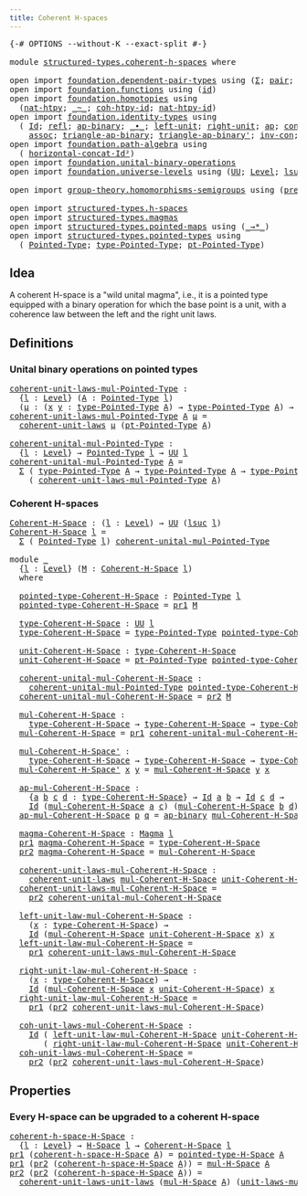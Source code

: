 ```yaml
---
title: Coherent H-spaces
---
```


<pre class="Agda"><a id="43" class="Symbol">{-#</a> <a id="47" class="Keyword">OPTIONS</a> <a id="55" class="Pragma">--without-K</a> <a id="67" class="Pragma">--exact-split</a> <a id="81" class="Symbol">#-}</a>

<a id="86" class="Keyword">module</a> <a id="93" href="structured-types.coherent-h-spaces.html" class="Module">structured-types.coherent-h-spaces</a> <a id="128" class="Keyword">where</a>

<a id="135" class="Keyword">open</a> <a id="140" class="Keyword">import</a> <a id="147" href="foundation.dependent-pair-types.html" class="Module">foundation.dependent-pair-types</a> <a id="179" class="Keyword">using</a> <a id="185" class="Symbol">(</a><a id="186" href="foundation-core.dependent-pair-types.html#515" class="Record">Σ</a><a id="187" class="Symbol">;</a> <a id="189" href="foundation-core.dependent-pair-types.html#588" class="InductiveConstructor">pair</a><a id="193" class="Symbol">;</a> <a id="195" href="foundation-core.dependent-pair-types.html#605" class="Field">pr1</a><a id="198" class="Symbol">;</a> <a id="200" href="foundation-core.dependent-pair-types.html#617" class="Field">pr2</a><a id="203" class="Symbol">)</a>
<a id="205" class="Keyword">open</a> <a id="210" class="Keyword">import</a> <a id="217" href="foundation.functions.html" class="Module">foundation.functions</a> <a id="238" class="Keyword">using</a> <a id="244" class="Symbol">(</a><a id="245" href="foundation-core.functions.html#322" class="Function">id</a><a id="247" class="Symbol">)</a>
<a id="249" class="Keyword">open</a> <a id="254" class="Keyword">import</a> <a id="261" href="foundation.homotopies.html" class="Module">foundation.homotopies</a> <a id="283" class="Keyword">using</a>
  <a id="291" class="Symbol">(</a><a id="292" href="foundation-core.homotopies.html#3539" class="Function">nat-htpy</a><a id="300" class="Symbol">;</a> <a id="302" href="foundation-core.homotopies.html#627" class="Function Operator">_~_</a><a id="305" class="Symbol">;</a> <a id="307" href="foundation-core.homotopies.html#3939" class="Function">coh-htpy-id</a><a id="318" class="Symbol">;</a> <a id="320" href="foundation-core.homotopies.html#3712" class="Function">nat-htpy-id</a><a id="331" class="Symbol">)</a>
<a id="333" class="Keyword">open</a> <a id="338" class="Keyword">import</a> <a id="345" href="foundation.identity-types.html" class="Module">foundation.identity-types</a> <a id="371" class="Keyword">using</a>
  <a id="379" class="Symbol">(</a> <a id="381" href="foundation-core.identity-types.html#1767" class="Datatype">Id</a><a id="383" class="Symbol">;</a> <a id="385" href="foundation-core.identity-types.html#1820" class="InductiveConstructor">refl</a><a id="389" class="Symbol">;</a> <a id="391" href="foundation-core.identity-types.html#7450" class="Function">ap-binary</a><a id="400" class="Symbol">;</a> <a id="402" href="foundation-core.identity-types.html#2425" class="Function Operator">_∙_</a><a id="405" class="Symbol">;</a> <a id="407" href="foundation-core.identity-types.html#2999" class="Function">left-unit</a><a id="416" class="Symbol">;</a> <a id="418" href="foundation-core.identity-types.html#3074" class="Function">right-unit</a><a id="428" class="Symbol">;</a> <a id="430" href="foundation-core.identity-types.html#4003" class="Function">ap</a><a id="432" class="Symbol">;</a> <a id="434" href="foundation-core.identity-types.html#2485" class="Function">concat</a><a id="440" class="Symbol">;</a> <a id="442" href="foundation-core.identity-types.html#2729" class="Function">inv</a><a id="445" class="Symbol">;</a> <a id="447" href="foundation-core.identity-types.html#4166" class="Function">ap-id</a><a id="452" class="Symbol">;</a>
    <a id="458" href="foundation-core.identity-types.html#2874" class="Function">assoc</a><a id="463" class="Symbol">;</a> <a id="465" href="foundation-core.identity-types.html#7639" class="Function">triangle-ap-binary</a><a id="483" class="Symbol">;</a> <a id="485" href="foundation-core.identity-types.html#7883" class="Function">triangle-ap-binary&#39;</a><a id="504" class="Symbol">;</a> <a id="506" href="foundation-core.identity-types.html#4565" class="Function">inv-con</a><a id="513" class="Symbol">;</a> <a id="515" href="foundation-core.identity-types.html#2564" class="Function">concat&#39;</a><a id="522" class="Symbol">)</a>
<a id="524" class="Keyword">open</a> <a id="529" class="Keyword">import</a> <a id="536" href="foundation.path-algebra.html" class="Module">foundation.path-algebra</a> <a id="560" class="Keyword">using</a>
  <a id="568" class="Symbol">(</a> <a id="570" href="foundation.path-algebra.html#4416" class="Function">horizontal-concat-Id²</a><a id="591" class="Symbol">)</a>
<a id="593" class="Keyword">open</a> <a id="598" class="Keyword">import</a> <a id="605" href="foundation.unital-binary-operations.html" class="Module">foundation.unital-binary-operations</a>
<a id="641" class="Keyword">open</a> <a id="646" class="Keyword">import</a> <a id="653" href="foundation.universe-levels.html" class="Module">foundation.universe-levels</a> <a id="680" class="Keyword">using</a> <a id="686" class="Symbol">(</a><a id="687" href="foundation-core.universe-levels.html#235" class="Primitive">UU</a><a id="689" class="Symbol">;</a> <a id="691" href="Agda.Primitive.html#597" class="Postulate">Level</a><a id="696" class="Symbol">;</a> <a id="698" href="Agda.Primitive.html#780" class="Primitive">lsuc</a><a id="702" class="Symbol">;</a> <a id="704" href="Agda.Primitive.html#810" class="Primitive Operator">_⊔_</a><a id="707" class="Symbol">)</a>

<a id="710" class="Keyword">open</a> <a id="715" class="Keyword">import</a> <a id="722" href="group-theory.homomorphisms-semigroups.html" class="Module">group-theory.homomorphisms-semigroups</a> <a id="760" class="Keyword">using</a> <a id="766" class="Symbol">(</a><a id="767" href="group-theory.homomorphisms-semigroups.html#1324" class="Function">preserves-mul</a><a id="780" class="Symbol">)</a>

<a id="783" class="Keyword">open</a> <a id="788" class="Keyword">import</a> <a id="795" href="structured-types.h-spaces.html" class="Module">structured-types.h-spaces</a>
<a id="821" class="Keyword">open</a> <a id="826" class="Keyword">import</a> <a id="833" href="structured-types.magmas.html" class="Module">structured-types.magmas</a>
<a id="857" class="Keyword">open</a> <a id="862" class="Keyword">import</a> <a id="869" href="structured-types.pointed-maps.html" class="Module">structured-types.pointed-maps</a> <a id="899" class="Keyword">using</a> <a id="905" class="Symbol">(</a><a id="906" href="structured-types.pointed-maps.html#967" class="Function Operator">_→*_</a><a id="910" class="Symbol">)</a>
<a id="912" class="Keyword">open</a> <a id="917" class="Keyword">import</a> <a id="924" href="structured-types.pointed-types.html" class="Module">structured-types.pointed-types</a> <a id="955" class="Keyword">using</a>
  <a id="963" class="Symbol">(</a> <a id="965" href="structured-types.pointed-types.html#383" class="Function">Pointed-Type</a><a id="977" class="Symbol">;</a> <a id="979" href="structured-types.pointed-types.html#518" class="Function">type-Pointed-Type</a><a id="996" class="Symbol">;</a> <a id="998" href="structured-types.pointed-types.html#576" class="Function">pt-Pointed-Type</a><a id="1013" class="Symbol">)</a>
</pre>
## Idea

A coherent H-space is a "wild unital magma", i.e., it is a pointed type equipped with a binary operation for which the base point is a unit, with a coherence law between the left and the right unit laws.

## Definitions

### Unital binary operations on pointed types

<pre class="Agda"><a id="coherent-unit-laws-mul-Pointed-Type"></a><a id="1305" href="structured-types.coherent-h-spaces.html#1305" class="Function">coherent-unit-laws-mul-Pointed-Type</a> <a id="1341" class="Symbol">:</a>
  <a id="1345" class="Symbol">{</a><a id="1346" href="structured-types.coherent-h-spaces.html#1346" class="Bound">l</a> <a id="1348" class="Symbol">:</a> <a id="1350" href="Agda.Primitive.html#597" class="Postulate">Level</a><a id="1355" class="Symbol">}</a> <a id="1357" class="Symbol">(</a><a id="1358" href="structured-types.coherent-h-spaces.html#1358" class="Bound">A</a> <a id="1360" class="Symbol">:</a> <a id="1362" href="structured-types.pointed-types.html#383" class="Function">Pointed-Type</a> <a id="1375" href="structured-types.coherent-h-spaces.html#1346" class="Bound">l</a><a id="1376" class="Symbol">)</a>
  <a id="1380" class="Symbol">(</a><a id="1381" href="structured-types.coherent-h-spaces.html#1381" class="Bound">μ</a> <a id="1383" class="Symbol">:</a> <a id="1385" class="Symbol">(</a><a id="1386" href="structured-types.coherent-h-spaces.html#1386" class="Bound">x</a> <a id="1388" href="structured-types.coherent-h-spaces.html#1388" class="Bound">y</a> <a id="1390" class="Symbol">:</a> <a id="1392" href="structured-types.pointed-types.html#518" class="Function">type-Pointed-Type</a> <a id="1410" href="structured-types.coherent-h-spaces.html#1358" class="Bound">A</a><a id="1411" class="Symbol">)</a> <a id="1413" class="Symbol">→</a> <a id="1415" href="structured-types.pointed-types.html#518" class="Function">type-Pointed-Type</a> <a id="1433" href="structured-types.coherent-h-spaces.html#1358" class="Bound">A</a><a id="1434" class="Symbol">)</a> <a id="1436" class="Symbol">→</a> <a id="1438" href="foundation-core.universe-levels.html#235" class="Primitive">UU</a> <a id="1441" href="structured-types.coherent-h-spaces.html#1346" class="Bound">l</a>
<a id="1443" href="structured-types.coherent-h-spaces.html#1305" class="Function">coherent-unit-laws-mul-Pointed-Type</a> <a id="1479" href="structured-types.coherent-h-spaces.html#1479" class="Bound">A</a> <a id="1481" href="structured-types.coherent-h-spaces.html#1481" class="Bound">μ</a> <a id="1483" class="Symbol">=</a>
  <a id="1487" href="foundation.unital-binary-operations.html#1186" class="Function">coherent-unit-laws</a> <a id="1506" href="structured-types.coherent-h-spaces.html#1481" class="Bound">μ</a> <a id="1508" class="Symbol">(</a><a id="1509" href="structured-types.pointed-types.html#576" class="Function">pt-Pointed-Type</a> <a id="1525" href="structured-types.coherent-h-spaces.html#1479" class="Bound">A</a><a id="1526" class="Symbol">)</a>

<a id="coherent-unital-mul-Pointed-Type"></a><a id="1529" href="structured-types.coherent-h-spaces.html#1529" class="Function">coherent-unital-mul-Pointed-Type</a> <a id="1562" class="Symbol">:</a>
  <a id="1566" class="Symbol">{</a><a id="1567" href="structured-types.coherent-h-spaces.html#1567" class="Bound">l</a> <a id="1569" class="Symbol">:</a> <a id="1571" href="Agda.Primitive.html#597" class="Postulate">Level</a><a id="1576" class="Symbol">}</a> <a id="1578" class="Symbol">→</a> <a id="1580" href="structured-types.pointed-types.html#383" class="Function">Pointed-Type</a> <a id="1593" href="structured-types.coherent-h-spaces.html#1567" class="Bound">l</a> <a id="1595" class="Symbol">→</a> <a id="1597" href="foundation-core.universe-levels.html#235" class="Primitive">UU</a> <a id="1600" href="structured-types.coherent-h-spaces.html#1567" class="Bound">l</a>
<a id="1602" href="structured-types.coherent-h-spaces.html#1529" class="Function">coherent-unital-mul-Pointed-Type</a> <a id="1635" href="structured-types.coherent-h-spaces.html#1635" class="Bound">A</a> <a id="1637" class="Symbol">=</a>
  <a id="1641" href="foundation-core.dependent-pair-types.html#515" class="Record">Σ</a> <a id="1643" class="Symbol">(</a> <a id="1645" href="structured-types.pointed-types.html#518" class="Function">type-Pointed-Type</a> <a id="1663" href="structured-types.coherent-h-spaces.html#1635" class="Bound">A</a> <a id="1665" class="Symbol">→</a> <a id="1667" href="structured-types.pointed-types.html#518" class="Function">type-Pointed-Type</a> <a id="1685" href="structured-types.coherent-h-spaces.html#1635" class="Bound">A</a> <a id="1687" class="Symbol">→</a> <a id="1689" href="structured-types.pointed-types.html#518" class="Function">type-Pointed-Type</a> <a id="1707" href="structured-types.coherent-h-spaces.html#1635" class="Bound">A</a><a id="1708" class="Symbol">)</a>
    <a id="1714" class="Symbol">(</a> <a id="1716" href="structured-types.coherent-h-spaces.html#1305" class="Function">coherent-unit-laws-mul-Pointed-Type</a> <a id="1752" href="structured-types.coherent-h-spaces.html#1635" class="Bound">A</a><a id="1753" class="Symbol">)</a>
</pre>
### Coherent H-spaces

<pre class="Agda"><a id="Coherent-H-Space"></a><a id="1791" href="structured-types.coherent-h-spaces.html#1791" class="Function">Coherent-H-Space</a> <a id="1808" class="Symbol">:</a> <a id="1810" class="Symbol">(</a><a id="1811" href="structured-types.coherent-h-spaces.html#1811" class="Bound">l</a> <a id="1813" class="Symbol">:</a> <a id="1815" href="Agda.Primitive.html#597" class="Postulate">Level</a><a id="1820" class="Symbol">)</a> <a id="1822" class="Symbol">→</a> <a id="1824" href="foundation-core.universe-levels.html#235" class="Primitive">UU</a> <a id="1827" class="Symbol">(</a><a id="1828" href="Agda.Primitive.html#780" class="Primitive">lsuc</a> <a id="1833" href="structured-types.coherent-h-spaces.html#1811" class="Bound">l</a><a id="1834" class="Symbol">)</a>
<a id="1836" href="structured-types.coherent-h-spaces.html#1791" class="Function">Coherent-H-Space</a> <a id="1853" href="structured-types.coherent-h-spaces.html#1853" class="Bound">l</a> <a id="1855" class="Symbol">=</a>
  <a id="1859" href="foundation-core.dependent-pair-types.html#515" class="Record">Σ</a> <a id="1861" class="Symbol">(</a> <a id="1863" href="structured-types.pointed-types.html#383" class="Function">Pointed-Type</a> <a id="1876" href="structured-types.coherent-h-spaces.html#1853" class="Bound">l</a><a id="1877" class="Symbol">)</a> <a id="1879" href="structured-types.coherent-h-spaces.html#1529" class="Function">coherent-unital-mul-Pointed-Type</a>

<a id="1913" class="Keyword">module</a> <a id="1920" href="structured-types.coherent-h-spaces.html#1920" class="Module">_</a>
  <a id="1924" class="Symbol">{</a><a id="1925" href="structured-types.coherent-h-spaces.html#1925" class="Bound">l</a> <a id="1927" class="Symbol">:</a> <a id="1929" href="Agda.Primitive.html#597" class="Postulate">Level</a><a id="1934" class="Symbol">}</a> <a id="1936" class="Symbol">(</a><a id="1937" href="structured-types.coherent-h-spaces.html#1937" class="Bound">M</a> <a id="1939" class="Symbol">:</a> <a id="1941" href="structured-types.coherent-h-spaces.html#1791" class="Function">Coherent-H-Space</a> <a id="1958" href="structured-types.coherent-h-spaces.html#1925" class="Bound">l</a><a id="1959" class="Symbol">)</a>
  <a id="1963" class="Keyword">where</a>

  <a id="1972" href="structured-types.coherent-h-spaces.html#1972" class="Function">pointed-type-Coherent-H-Space</a> <a id="2002" class="Symbol">:</a> <a id="2004" href="structured-types.pointed-types.html#383" class="Function">Pointed-Type</a> <a id="2017" href="structured-types.coherent-h-spaces.html#1925" class="Bound">l</a>
  <a id="2021" href="structured-types.coherent-h-spaces.html#1972" class="Function">pointed-type-Coherent-H-Space</a> <a id="2051" class="Symbol">=</a> <a id="2053" href="foundation-core.dependent-pair-types.html#605" class="Field">pr1</a> <a id="2057" href="structured-types.coherent-h-spaces.html#1937" class="Bound">M</a>
  
  <a id="2064" href="structured-types.coherent-h-spaces.html#2064" class="Function">type-Coherent-H-Space</a> <a id="2086" class="Symbol">:</a> <a id="2088" href="foundation-core.universe-levels.html#235" class="Primitive">UU</a> <a id="2091" href="structured-types.coherent-h-spaces.html#1925" class="Bound">l</a>
  <a id="2095" href="structured-types.coherent-h-spaces.html#2064" class="Function">type-Coherent-H-Space</a> <a id="2117" class="Symbol">=</a> <a id="2119" href="structured-types.pointed-types.html#518" class="Function">type-Pointed-Type</a> <a id="2137" href="structured-types.coherent-h-spaces.html#1972" class="Function">pointed-type-Coherent-H-Space</a>

  <a id="2170" href="structured-types.coherent-h-spaces.html#2170" class="Function">unit-Coherent-H-Space</a> <a id="2192" class="Symbol">:</a> <a id="2194" href="structured-types.coherent-h-spaces.html#2064" class="Function">type-Coherent-H-Space</a>
  <a id="2218" href="structured-types.coherent-h-spaces.html#2170" class="Function">unit-Coherent-H-Space</a> <a id="2240" class="Symbol">=</a> <a id="2242" href="structured-types.pointed-types.html#576" class="Function">pt-Pointed-Type</a> <a id="2258" href="structured-types.coherent-h-spaces.html#1972" class="Function">pointed-type-Coherent-H-Space</a>

  <a id="2291" href="structured-types.coherent-h-spaces.html#2291" class="Function">coherent-unital-mul-Coherent-H-Space</a> <a id="2328" class="Symbol">:</a>
    <a id="2334" href="structured-types.coherent-h-spaces.html#1529" class="Function">coherent-unital-mul-Pointed-Type</a> <a id="2367" href="structured-types.coherent-h-spaces.html#1972" class="Function">pointed-type-Coherent-H-Space</a>
  <a id="2399" href="structured-types.coherent-h-spaces.html#2291" class="Function">coherent-unital-mul-Coherent-H-Space</a> <a id="2436" class="Symbol">=</a> <a id="2438" href="foundation-core.dependent-pair-types.html#617" class="Field">pr2</a> <a id="2442" href="structured-types.coherent-h-spaces.html#1937" class="Bound">M</a>

  <a id="2447" href="structured-types.coherent-h-spaces.html#2447" class="Function">mul-Coherent-H-Space</a> <a id="2468" class="Symbol">:</a>
    <a id="2474" href="structured-types.coherent-h-spaces.html#2064" class="Function">type-Coherent-H-Space</a> <a id="2496" class="Symbol">→</a> <a id="2498" href="structured-types.coherent-h-spaces.html#2064" class="Function">type-Coherent-H-Space</a> <a id="2520" class="Symbol">→</a> <a id="2522" href="structured-types.coherent-h-spaces.html#2064" class="Function">type-Coherent-H-Space</a>
  <a id="2546" href="structured-types.coherent-h-spaces.html#2447" class="Function">mul-Coherent-H-Space</a> <a id="2567" class="Symbol">=</a> <a id="2569" href="foundation-core.dependent-pair-types.html#605" class="Field">pr1</a> <a id="2573" href="structured-types.coherent-h-spaces.html#2291" class="Function">coherent-unital-mul-Coherent-H-Space</a>

  <a id="2613" href="structured-types.coherent-h-spaces.html#2613" class="Function">mul-Coherent-H-Space&#39;</a> <a id="2635" class="Symbol">:</a>
    <a id="2641" href="structured-types.coherent-h-spaces.html#2064" class="Function">type-Coherent-H-Space</a> <a id="2663" class="Symbol">→</a> <a id="2665" href="structured-types.coherent-h-spaces.html#2064" class="Function">type-Coherent-H-Space</a> <a id="2687" class="Symbol">→</a> <a id="2689" href="structured-types.coherent-h-spaces.html#2064" class="Function">type-Coherent-H-Space</a>
  <a id="2713" href="structured-types.coherent-h-spaces.html#2613" class="Function">mul-Coherent-H-Space&#39;</a> <a id="2735" href="structured-types.coherent-h-spaces.html#2735" class="Bound">x</a> <a id="2737" href="structured-types.coherent-h-spaces.html#2737" class="Bound">y</a> <a id="2739" class="Symbol">=</a> <a id="2741" href="structured-types.coherent-h-spaces.html#2447" class="Function">mul-Coherent-H-Space</a> <a id="2762" href="structured-types.coherent-h-spaces.html#2737" class="Bound">y</a> <a id="2764" href="structured-types.coherent-h-spaces.html#2735" class="Bound">x</a>

  <a id="2769" href="structured-types.coherent-h-spaces.html#2769" class="Function">ap-mul-Coherent-H-Space</a> <a id="2793" class="Symbol">:</a>
    <a id="2799" class="Symbol">{</a><a id="2800" href="structured-types.coherent-h-spaces.html#2800" class="Bound">a</a> <a id="2802" href="structured-types.coherent-h-spaces.html#2802" class="Bound">b</a> <a id="2804" href="structured-types.coherent-h-spaces.html#2804" class="Bound">c</a> <a id="2806" href="structured-types.coherent-h-spaces.html#2806" class="Bound">d</a> <a id="2808" class="Symbol">:</a> <a id="2810" href="structured-types.coherent-h-spaces.html#2064" class="Function">type-Coherent-H-Space</a><a id="2831" class="Symbol">}</a> <a id="2833" class="Symbol">→</a> <a id="2835" href="foundation-core.identity-types.html#1767" class="Datatype">Id</a> <a id="2838" href="structured-types.coherent-h-spaces.html#2800" class="Bound">a</a> <a id="2840" href="structured-types.coherent-h-spaces.html#2802" class="Bound">b</a> <a id="2842" class="Symbol">→</a> <a id="2844" href="foundation-core.identity-types.html#1767" class="Datatype">Id</a> <a id="2847" href="structured-types.coherent-h-spaces.html#2804" class="Bound">c</a> <a id="2849" href="structured-types.coherent-h-spaces.html#2806" class="Bound">d</a> <a id="2851" class="Symbol">→</a>
    <a id="2857" href="foundation-core.identity-types.html#1767" class="Datatype">Id</a> <a id="2860" class="Symbol">(</a><a id="2861" href="structured-types.coherent-h-spaces.html#2447" class="Function">mul-Coherent-H-Space</a> <a id="2882" href="structured-types.coherent-h-spaces.html#2800" class="Bound">a</a> <a id="2884" href="structured-types.coherent-h-spaces.html#2804" class="Bound">c</a><a id="2885" class="Symbol">)</a> <a id="2887" class="Symbol">(</a><a id="2888" href="structured-types.coherent-h-spaces.html#2447" class="Function">mul-Coherent-H-Space</a> <a id="2909" href="structured-types.coherent-h-spaces.html#2802" class="Bound">b</a> <a id="2911" href="structured-types.coherent-h-spaces.html#2806" class="Bound">d</a><a id="2912" class="Symbol">)</a>
  <a id="2916" href="structured-types.coherent-h-spaces.html#2769" class="Function">ap-mul-Coherent-H-Space</a> <a id="2940" href="structured-types.coherent-h-spaces.html#2940" class="Bound">p</a> <a id="2942" href="structured-types.coherent-h-spaces.html#2942" class="Bound">q</a> <a id="2944" class="Symbol">=</a> <a id="2946" href="foundation-core.identity-types.html#7450" class="Function">ap-binary</a> <a id="2956" href="structured-types.coherent-h-spaces.html#2447" class="Function">mul-Coherent-H-Space</a> <a id="2977" href="structured-types.coherent-h-spaces.html#2940" class="Bound">p</a> <a id="2979" href="structured-types.coherent-h-spaces.html#2942" class="Bound">q</a>

  <a id="2984" href="structured-types.coherent-h-spaces.html#2984" class="Function">magma-Coherent-H-Space</a> <a id="3007" class="Symbol">:</a> <a id="3009" href="structured-types.magmas.html#802" class="Function">Magma</a> <a id="3015" href="structured-types.coherent-h-spaces.html#1925" class="Bound">l</a>
  <a id="3019" href="foundation-core.dependent-pair-types.html#605" class="Field">pr1</a> <a id="3023" href="structured-types.coherent-h-spaces.html#2984" class="Function">magma-Coherent-H-Space</a> <a id="3046" class="Symbol">=</a> <a id="3048" href="structured-types.coherent-h-spaces.html#2064" class="Function">type-Coherent-H-Space</a>
  <a id="3072" href="foundation-core.dependent-pair-types.html#617" class="Field">pr2</a> <a id="3076" href="structured-types.coherent-h-spaces.html#2984" class="Function">magma-Coherent-H-Space</a> <a id="3099" class="Symbol">=</a> <a id="3101" href="structured-types.coherent-h-spaces.html#2447" class="Function">mul-Coherent-H-Space</a>

  <a id="3125" href="structured-types.coherent-h-spaces.html#3125" class="Function">coherent-unit-laws-mul-Coherent-H-Space</a> <a id="3165" class="Symbol">:</a>
    <a id="3171" href="foundation.unital-binary-operations.html#1186" class="Function">coherent-unit-laws</a> <a id="3190" href="structured-types.coherent-h-spaces.html#2447" class="Function">mul-Coherent-H-Space</a> <a id="3211" href="structured-types.coherent-h-spaces.html#2170" class="Function">unit-Coherent-H-Space</a>
  <a id="3235" href="structured-types.coherent-h-spaces.html#3125" class="Function">coherent-unit-laws-mul-Coherent-H-Space</a> <a id="3275" class="Symbol">=</a>
    <a id="3281" href="foundation-core.dependent-pair-types.html#617" class="Field">pr2</a> <a id="3285" href="structured-types.coherent-h-spaces.html#2291" class="Function">coherent-unital-mul-Coherent-H-Space</a>

  <a id="3325" href="structured-types.coherent-h-spaces.html#3325" class="Function">left-unit-law-mul-Coherent-H-Space</a> <a id="3360" class="Symbol">:</a>
    <a id="3366" class="Symbol">(</a><a id="3367" href="structured-types.coherent-h-spaces.html#3367" class="Bound">x</a> <a id="3369" class="Symbol">:</a> <a id="3371" href="structured-types.coherent-h-spaces.html#2064" class="Function">type-Coherent-H-Space</a><a id="3392" class="Symbol">)</a> <a id="3394" class="Symbol">→</a>
    <a id="3400" href="foundation-core.identity-types.html#1767" class="Datatype">Id</a> <a id="3403" class="Symbol">(</a><a id="3404" href="structured-types.coherent-h-spaces.html#2447" class="Function">mul-Coherent-H-Space</a> <a id="3425" href="structured-types.coherent-h-spaces.html#2170" class="Function">unit-Coherent-H-Space</a> <a id="3447" href="structured-types.coherent-h-spaces.html#3367" class="Bound">x</a><a id="3448" class="Symbol">)</a> <a id="3450" href="structured-types.coherent-h-spaces.html#3367" class="Bound">x</a>
  <a id="3454" href="structured-types.coherent-h-spaces.html#3325" class="Function">left-unit-law-mul-Coherent-H-Space</a> <a id="3489" class="Symbol">=</a>
    <a id="3495" href="foundation-core.dependent-pair-types.html#605" class="Field">pr1</a> <a id="3499" href="structured-types.coherent-h-spaces.html#3125" class="Function">coherent-unit-laws-mul-Coherent-H-Space</a>

  <a id="3542" href="structured-types.coherent-h-spaces.html#3542" class="Function">right-unit-law-mul-Coherent-H-Space</a> <a id="3578" class="Symbol">:</a>
    <a id="3584" class="Symbol">(</a><a id="3585" href="structured-types.coherent-h-spaces.html#3585" class="Bound">x</a> <a id="3587" class="Symbol">:</a> <a id="3589" href="structured-types.coherent-h-spaces.html#2064" class="Function">type-Coherent-H-Space</a><a id="3610" class="Symbol">)</a> <a id="3612" class="Symbol">→</a>
    <a id="3618" href="foundation-core.identity-types.html#1767" class="Datatype">Id</a> <a id="3621" class="Symbol">(</a><a id="3622" href="structured-types.coherent-h-spaces.html#2447" class="Function">mul-Coherent-H-Space</a> <a id="3643" href="structured-types.coherent-h-spaces.html#3585" class="Bound">x</a> <a id="3645" href="structured-types.coherent-h-spaces.html#2170" class="Function">unit-Coherent-H-Space</a><a id="3666" class="Symbol">)</a> <a id="3668" href="structured-types.coherent-h-spaces.html#3585" class="Bound">x</a>
  <a id="3672" href="structured-types.coherent-h-spaces.html#3542" class="Function">right-unit-law-mul-Coherent-H-Space</a> <a id="3708" class="Symbol">=</a>
    <a id="3714" href="foundation-core.dependent-pair-types.html#605" class="Field">pr1</a> <a id="3718" class="Symbol">(</a><a id="3719" href="foundation-core.dependent-pair-types.html#617" class="Field">pr2</a> <a id="3723" href="structured-types.coherent-h-spaces.html#3125" class="Function">coherent-unit-laws-mul-Coherent-H-Space</a><a id="3762" class="Symbol">)</a>

  <a id="3767" href="structured-types.coherent-h-spaces.html#3767" class="Function">coh-unit-laws-mul-Coherent-H-Space</a> <a id="3802" class="Symbol">:</a>
    <a id="3808" href="foundation-core.identity-types.html#1767" class="Datatype">Id</a> <a id="3811" class="Symbol">(</a> <a id="3813" href="structured-types.coherent-h-spaces.html#3325" class="Function">left-unit-law-mul-Coherent-H-Space</a> <a id="3848" href="structured-types.coherent-h-spaces.html#2170" class="Function">unit-Coherent-H-Space</a><a id="3869" class="Symbol">)</a>
       <a id="3878" class="Symbol">(</a> <a id="3880" href="structured-types.coherent-h-spaces.html#3542" class="Function">right-unit-law-mul-Coherent-H-Space</a> <a id="3916" href="structured-types.coherent-h-spaces.html#2170" class="Function">unit-Coherent-H-Space</a><a id="3937" class="Symbol">)</a>
  <a id="3941" href="structured-types.coherent-h-spaces.html#3767" class="Function">coh-unit-laws-mul-Coherent-H-Space</a> <a id="3976" class="Symbol">=</a>
    <a id="3982" href="foundation-core.dependent-pair-types.html#617" class="Field">pr2</a> <a id="3986" class="Symbol">(</a><a id="3987" href="foundation-core.dependent-pair-types.html#617" class="Field">pr2</a> <a id="3991" href="structured-types.coherent-h-spaces.html#3125" class="Function">coherent-unit-laws-mul-Coherent-H-Space</a><a id="4030" class="Symbol">)</a>
</pre>
## Properties

### Every H-space can be upgraded to a coherent H-space

<pre class="Agda"><a id="coherent-h-space-H-Space"></a><a id="4117" href="structured-types.coherent-h-spaces.html#4117" class="Function">coherent-h-space-H-Space</a> <a id="4142" class="Symbol">:</a>
  <a id="4146" class="Symbol">{</a><a id="4147" href="structured-types.coherent-h-spaces.html#4147" class="Bound">l</a> <a id="4149" class="Symbol">:</a> <a id="4151" href="Agda.Primitive.html#597" class="Postulate">Level</a><a id="4156" class="Symbol">}</a> <a id="4158" class="Symbol">→</a> <a id="4160" href="structured-types.h-spaces.html#1373" class="Function">H-Space</a> <a id="4168" href="structured-types.coherent-h-spaces.html#4147" class="Bound">l</a> <a id="4170" class="Symbol">→</a> <a id="4172" href="structured-types.coherent-h-spaces.html#1791" class="Function">Coherent-H-Space</a> <a id="4189" href="structured-types.coherent-h-spaces.html#4147" class="Bound">l</a>
<a id="4191" href="foundation-core.dependent-pair-types.html#605" class="Field">pr1</a> <a id="4195" class="Symbol">(</a><a id="4196" href="structured-types.coherent-h-spaces.html#4117" class="Function">coherent-h-space-H-Space</a> <a id="4221" href="structured-types.coherent-h-spaces.html#4221" class="Bound">A</a><a id="4222" class="Symbol">)</a> <a id="4224" class="Symbol">=</a> <a id="4226" href="structured-types.h-spaces.html#1509" class="Function">pointed-type-H-Space</a> <a id="4247" href="structured-types.coherent-h-spaces.html#4221" class="Bound">A</a>
<a id="4249" href="foundation-core.dependent-pair-types.html#605" class="Field">pr1</a> <a id="4253" class="Symbol">(</a><a id="4254" href="foundation-core.dependent-pair-types.html#617" class="Field">pr2</a> <a id="4258" class="Symbol">(</a><a id="4259" href="structured-types.coherent-h-spaces.html#4117" class="Function">coherent-h-space-H-Space</a> <a id="4284" href="structured-types.coherent-h-spaces.html#4284" class="Bound">A</a><a id="4285" class="Symbol">))</a> <a id="4288" class="Symbol">=</a> <a id="4290" href="structured-types.h-spaces.html#1741" class="Function">mul-H-Space</a> <a id="4302" href="structured-types.coherent-h-spaces.html#4284" class="Bound">A</a>
<a id="4304" href="foundation-core.dependent-pair-types.html#617" class="Field">pr2</a> <a id="4308" class="Symbol">(</a><a id="4309" href="foundation-core.dependent-pair-types.html#617" class="Field">pr2</a> <a id="4313" class="Symbol">(</a><a id="4314" href="structured-types.coherent-h-spaces.html#4117" class="Function">coherent-h-space-H-Space</a> <a id="4339" href="structured-types.coherent-h-spaces.html#4339" class="Bound">A</a><a id="4340" class="Symbol">))</a> <a id="4343" class="Symbol">=</a>
  <a id="4347" href="foundation.unital-binary-operations.html#1807" class="Function">coherent-unit-laws-unit-laws</a> <a id="4376" class="Symbol">(</a><a id="4377" href="structured-types.h-spaces.html#1741" class="Function">mul-H-Space</a> <a id="4389" href="structured-types.coherent-h-spaces.html#4339" class="Bound">A</a><a id="4390" class="Symbol">)</a> <a id="4392" class="Symbol">(</a><a id="4393" href="structured-types.h-spaces.html#1829" class="Function">unit-laws-mul-H-Space</a> <a id="4415" href="structured-types.coherent-h-spaces.html#4339" class="Bound">A</a><a id="4416" class="Symbol">)</a>
</pre>